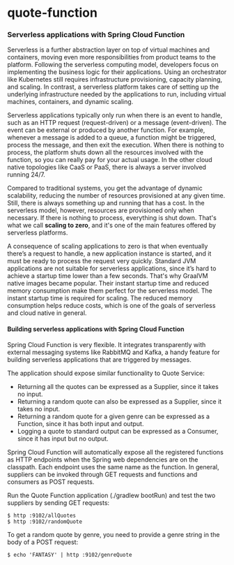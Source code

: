 # quote-function

### Serverless applications with Spring Cloud Function
Serverless is a further abstraction layer on top of virtual machines and containers, moving even more responsibilities from product teams to the platform.
Following the serverless computing model, developers focus on implementing the business logic for their applications. Using an orchestrator like Kubernetes
still requires infrastructure provisioning, capacity planning, and scaling. In contrast, a serverless platform takes care of setting up the underlying
infrastructure needed by the applications to run, including virtual machines, containers, and dynamic scaling.

Serverless applications typically only run when there is an event to handle, such as an HTTP request (request-driven) or a message (event-driven). The event
can be external or produced by another function. For example, whenever a message is added to a queue, a function might be triggered, process the message, and
then exit the execution. When there is nothing to process, the platform shuts down all the resources involved with the function, so you can really pay for
your actual usage. In the other cloud native topologies like CaaS or PaaS, there is always a server involved running 24/7.

Compared to traditional systems, you get the advantage of dynamic scalability, reducing the number of resources provisioned at any given time. Still, there is
always something up and running that has a cost. In the serverless model, however, resources are provisioned only when necessary. If there is nothing to
process, everything is shut down. That's what we call **scaling to zero**, and it's one of the main features offered by serverless platforms.

A consequence of scaling applications to zero is that when eventually there’s a request to handle, a new application instance is started, and it must be ready
to process the request very quickly. Standard JVM applications are not suitable for serverless applications, since it’s hard to achieve a startup time lower
than a few seconds. That's why GraalVM native images became popular. Their instant startup time and reduced memory consumption make them perfect for the
serverless model. The instant startup time is required for scaling. The reduced memory consumption helps reduce costs, which is one of the goals of serverless
and cloud native in general.

#### Building serverless applications with Spring Cloud Function
Spring Cloud Function is very flexible. It integrates transparently with external messaging systems like RabbitMQ and Kafka, a handy feature for building
serverless applications that are triggered by messages.

The application should expose similar functionality to Quote Service:

* Returning all the quotes can be expressed as a Supplier, since it takes no input.
* Returning a random quote can also be expressed as a Supplier, since it takes no input.
* Returning a random quote for a given genre can be expressed as a Function, since it has both input and output.
* Logging a quote to standard output can be expressed as a Consumer, since it has input but no output.

Spring Cloud Function will automatically expose all the registered functions as HTTP endpoints when the Spring web dependencies are on the classpath. Each
endpoint uses the same name as the function. In general, suppliers can be invoked through GET requests and functions and consumers as POST requests.

Run the Quote Function application (./gradlew bootRun) and test the two suppliers by sending GET requests:

```shell
$ http :9102/allQuotes
$ http :9102/randomQuote
```

To get a random quote by genre, you need to provide a genre string in the body of a POST request:

```shell
$ echo 'FANTASY' | http :9102/genreQuote
```

